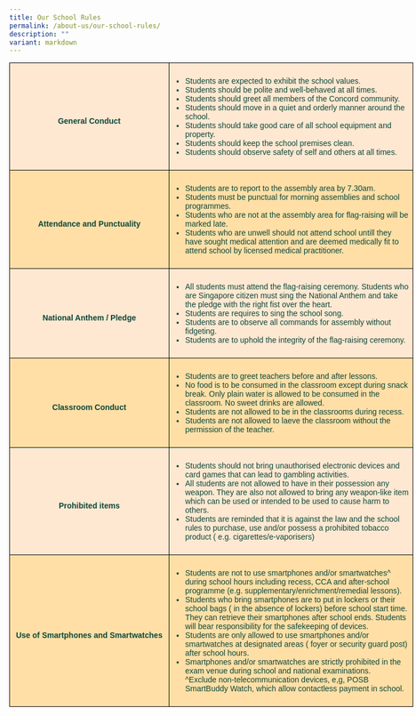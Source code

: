 ```yaml
---
title: Our School Rules
permalink: /about-us/our-school-rules/
description: ""
variant: markdown
---
```

<style type="text/css">
.tg  {border-collapse:collapse;border-spacing:0;margin:0px auto;}
.tg td{border-color:black;border-style:solid;border-width:1px;font-family:Arial, sans-serif;font-size:14px;
  overflow:hidden;padding:10px 5px;word-break:normal;}
.tg th{border-color:black;border-style:solid;border-width:1px;font-family:Arial, sans-serif;font-size:14px;
  font-weight:normal;overflow:hidden;padding:10px 5px;word-break:normal;}
.tg .tg-8jx4{background-color:#FFDFA6;color:#0C463A;text-align:left;vertical-align:middle}
.tg .tg-icg1{background-color:#FFE8D1;color:#0C463A;text-align:left;vertical-align:middle}
.tg .tg-xi4p{background-color:#FFDFA6;color:#0C463A;font-weight:bold;text-align:center;vertical-align:middle}
.tg .tg-k1f1{background-color:#F99D1C;color:#FFF;font-weight:bold;text-align:center;vertical-align:middle}
.tg .tg-wrbi{background-color:#FFE8D1;color:#0C463A;font-weight:bold;text-align:center;vertical-align:middle}
</style>
<table class="tg" style="undefined;table-layout: fixed; width: 727px">
<colgroup>
<col style="width: 337px">
<col style="width: 490px">
</colgroup>
	
<tbody>
<tr>
</tr>
<tr>
  <td class="tg-wrbi"><br>General Conduct</td>
  <td class="tg-icg1"><ul><li>Students are expected to exhibit the school values. </li><li>Students should be polite and well-behaved at all times.</li><li>Students should greet all members of the Concord community.</li><li>Students should move in a quiet and orderly manner around the school.</li><li>Students should take good care of all school equipment and property.</li><li>Students should keep the school premises clean.</li><li>Students should observe safety of self and others at all times.
	</li></ul></td>
</tr>
<tr>
    <td class="tg-xi4p"><br>Attendance and Punctuality</td>
    <td class="tg-8jx4"><ul><li>Students are to report to the assembly area by 7.30am.</li><li>Students must be punctual for morning assemblies and school programmes.</li><li>Students who are not at the assembly area for flag-raising will be marked late.</li><li>Students who are unwell should not attend school untill they have sought medical attention and are deemed medically fit to attend school by licensed medical practitioner.
			</li></ul></td>
</tr>
<tr>
   <td class="tg-wrbi"><br>National Anthem / Pledge</td>
   <td class="tg-icg1"><ul><li>All students must attend the flag-raising ceremony. Students who are Singapore citizen must sing the National Anthem and take the pledge with the right fist over the heart.</li><li>Students are requires to sing the school song.</li><li>Students are to observe all commands for assembly without fidgeting.</li><li>Students are to uphold the integrity of the flag-raising ceremony. </li></ul></td>
</tr>
<tr>
<td class="tg-xi4p"><br>Classroom Conduct</td>
<td class="tg-8jx4"><ul><li>Students are to greet teachers before and after lessons.</li><li>No food is to be consumed in the classroom except during snack break. Only plain water is allowed to be consumed in the classroom. No sweet drinks are allowed.</li><li>Students are not allowed to be in the classrooms during recess.</li><li>Students are not allowed to laeve the classroom without the permission of the teacher.</li></ul></td>
</tr>
<tr>
    <td class="tg-wrbi"><br>Prohibited items</td>
    <td class="tg-icg1"><ul><li>Students should not bring unauthorised electronic devices and card games that can lead to gambling activities.</li><li>All students are not allowed to have in their possession any weapon. They are also not allowed  to bring any weapon-like item which can be used or intended to be used to cause harm to others.</li><li>Students are reminded that it is against the law and the school rules to purchase, use and/or possess a prohibited tobacco product ( e.g. cigarettes/e-vaporisers)</li></ul></td>
</tr>
<tr>
  <td class="tg-xi4p"><br>Use of Smartphones and Smartwatches</td>
  <td class="tg-8jx4"><ul><li>Students are not to use smartphones and/or smartwatches^ during school hours including recess, CCA and after-school programme (e.g. supplementary/enrichment/remedial lessons).</li><li>Students who bring smartphones are to put in lockers or their school bags ( in the absence of lockers) before school start time. They can retrieve their smartphones after school ends. Students will bear responsibility for the safekeeping of devices.</li><li>Students are only allowed to use smartphones and/or smartwatches at designated  areas ( foyer or security guard post) after  school hours.</li><li>Smartphones and/or smartwatches are strictly prohibited in the exam venue during school and national examinations.
<br>
		^Exclude non-telecommunication devices, e,g, POSB SmartBuddy Watch, which allow contactless payment in school.
</li></ul></td></tr>
</tbody>
</table>